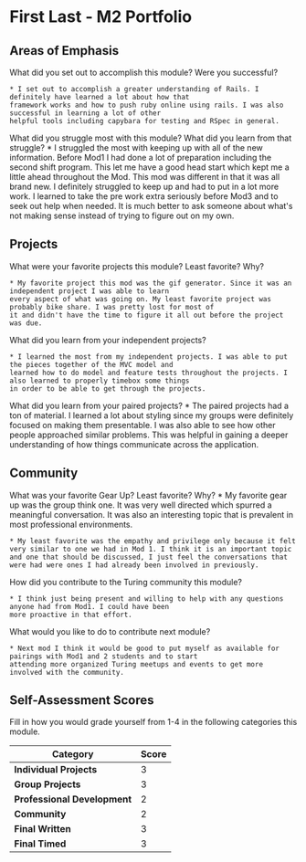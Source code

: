 # First Last - M2 Portfolio

## Areas of Emphasis

What did you set out to accomplish this module? Were you successful?

    * I set out to accomplish a greater understanding of Rails. I definitely have learned a lot about how that
    framework works and how to push ruby online using rails. I was also successful in learning a lot of other
    helpful tools including capybara for testing and RSpec in general.

What did you struggle most with this module? What did you learn from that struggle?
    * I struggled the most with keeping up with all of the new information. Before Mod1 I had done a lot of preparation
    including the second shift program. This let me have a good head start which kept me a little ahead throughout the Mod. This mod was different in that it was all brand new. I definitely struggled to keep up and had to put in a
    lot more work. I learned to take the pre work extra seriously before Mod3 and to seek out help when needed. It is
    much better to ask someone about what's not making sense instead of trying to figure out on my own.

## Projects

What were your favorite projects this module? Least favorite? Why?

    * My favorite project this mod was the gif generator. Since it was an independent project I was able to learn
    every aspect of what was going on. My least favorite project was probably bike share. I was pretty lost for most of
    it and didn't have the time to figure it all out before the project was due.

What did you learn from your independent projects?

    * I learned the most from my independent projects. I was able to put the pieces together of the MVC model and
    learned how to do model and feature tests throughout the projects. I also learned to properly timebox some things
    in order to be able to get through the projects.  

What did you learn from your paired projects?
    * The paired projects had a ton of material. I learned a lot about styling since my groups were definitely focused
    on making them presentable. I was also able to see how other people approached similar problems. This was helpful
    in gaining a deeper understanding of how things communicate across the application.

## Community

What was your favorite Gear Up? Least favorite? Why?
    * My favorite gear up was the group think one. It was very well directed which spurred a meaningful conversation. It
    was also an interesting topic that is prevalent in most professional environments.

    * My least favorite was the empathy and privilege only because it felt very similar to one we had in Mod 1. I think it is an important topic and one that should be discussed, I just feel the conversations that were had were ones I had already been involved in previously.     

How did you contribute to the Turing community this module?

    * I think just being present and willing to help with any questions anyone had from Mod1. I could have been
    more proactive in that effort.

What would you like to do to contribute next module?

    * Next mod I think it would be good to put myself as available for pairings with Mod1 and 2 students and to start
    attending more organized Turing meetups and events to get more involved with the community.

## Self-Assessment Scores

Fill in how you would grade yourself from 1-4 in the following categories this module.

| Category                     | Score |
| -----------------------------| ----- |
| **Individual Projects**      |   3   |
| **Group Projects**           |   3   |
| **Professional Development** |   2   |
| **Community**                |   2   |
| **Final Written**            |   3   |
| **Final Timed**              |   3   |
